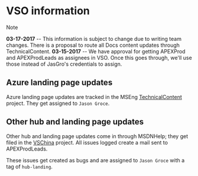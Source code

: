# VSO information

> [!NOTE]
> **03-17-2017** -- This information is subject to change due to writing team changes. There is a proposal to route all Docs content updates through TechnicalContent.
> **03-15-2017** -- We have approval for getting APEXProd and APEXProdLeads as assignees in VSO. Once this goes through, we'll use those instead of JasGro's credentials to assign.

## Azure landing page updates
Azure landing page updates are tracked in the MSEng [TechnicalContent](https://mseng.visualstudio.com/TechnicalContent/_workitems) project. They get assigned to ```Jason Groce```.

## Other hub and landing page updates
Other hub and landing page updates come in through MSDNHelp; they get filed in the [VSChina](https://mseng.visualstudio.com/VSChina/_workitems) project. All issues logged create a mail sent to APEXProdLeads.

These issues get created as bugs and are assigned to ```Jason Groce``` with a tag of ```hub-landing```.